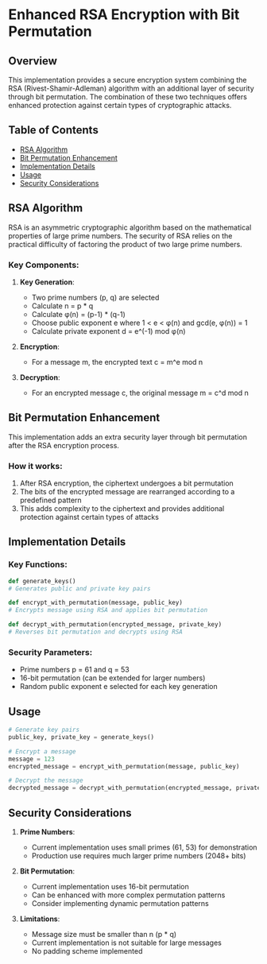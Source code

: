 # Enhanced RSA Encryption with Bit Permutation

## Overview
This implementation provides a secure encryption system combining the RSA (Rivest-Shamir-Adleman) algorithm with an additional layer of security through bit permutation. The combination of these two techniques offers enhanced protection against certain types of cryptographic attacks.

## Table of Contents
- [RSA Algorithm](#rsa-algorithm)
- [Bit Permutation Enhancement](#bit-permutation-enhancement)
- [Implementation Details](#implementation-details)
- [Usage](#usage)
- [Security Considerations](#security-considerations)

## RSA Algorithm
RSA is an asymmetric cryptographic algorithm based on the mathematical properties of large prime numbers. The security of RSA relies on the practical difficulty of factoring the product of two large prime numbers.

### Key Components:
1. **Key Generation**:
   - Two prime numbers (p, q) are selected
   - Calculate n = p * q
   - Calculate φ(n) = (p-1) * (q-1)
   - Choose public exponent e where 1 < e < φ(n) and gcd(e, φ(n)) = 1
   - Calculate private exponent d = e^(-1) mod φ(n)

2. **Encryption**:
   - For a message m, the encrypted text c = m^e mod n

3. **Decryption**:
   - For an encrypted message c, the original message m = c^d mod n

## Bit Permutation Enhancement
This implementation adds an extra security layer through bit permutation after the RSA encryption process.

### How it works:
1. After RSA encryption, the ciphertext undergoes a bit permutation
2. The bits of the encrypted message are rearranged according to a predefined pattern
3. This adds complexity to the ciphertext and provides additional protection against certain types of attacks

## Implementation Details

### Key Functions:
```python
def generate_keys()
# Generates public and private key pairs

def encrypt_with_permutation(message, public_key)
# Encrypts message using RSA and applies bit permutation

def decrypt_with_permutation(encrypted_message, private_key)
# Reverses bit permutation and decrypts using RSA
```

### Security Parameters:
- Prime numbers p = 61 and q = 53
- 16-bit permutation (can be extended for larger numbers)
- Random public exponent e selected for each key generation

## Usage

```python
# Generate key pairs
public_key, private_key = generate_keys()

# Encrypt a message
message = 123
encrypted_message = encrypt_with_permutation(message, public_key)

# Decrypt the message
decrypted_message = decrypt_with_permutation(encrypted_message, private_key)
```

## Security Considerations

1. **Prime Numbers**:
   - Current implementation uses small primes (61, 53) for demonstration
   - Production use requires much larger prime numbers (2048+ bits)

2. **Bit Permutation**:
   - Current implementation uses 16-bit permutation
   - Can be enhanced with more complex permutation patterns
   - Consider implementing dynamic permutation patterns

3. **Limitations**:
   - Message size must be smaller than n (p * q)
   - Current implementation is not suitable for large messages
   - No padding scheme implemented

